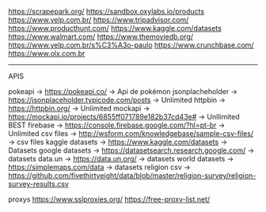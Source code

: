 https://scrapepark.org/
https://sandbox.oxylabs.io/products
https://www.yelp.com.br/
https://www.tripadvisor.com/
https://www.producthunt.com/
https://www.kaggle.com/datasets
https://www.walmart.com/
https://www.themoviedb.org/
https://www.yelp.com.br/s%C3%A3o-paulo
https://www.crunchbase.com/
https://www.olx.com.br



-----
APIS

pokeapi          -> https://pokeapi.co/ -> Api de pokémon
jsonplacheholder -> https://jsonplaceholder.typicode.com/posts -> Unlimited 
httpbin          -> https://httpbin.org/ -> Unlimited
mockapi          -> https://mockapi.io/projects/6855ff071789e182b37cd43e# -> Unllimited BEST
firebase         -> https://console.firebase.google.com/?hl=pt-br -> Unlimited
csv files        -> http://wsform.com/knowledgebase/sample-csv-files/ -> csv files
kaggle datasets  -> https://www.kaggle.com/datasets -> Datasets
google datasets  -> https://datasetsearch.research.google.com/ -> datasets
data.un          -> https://data.un.org/ -> datasets
world datasets   -> https://simplemaps.com/data -> datasets
religion csv     -> https://github.com/fivethirtyeight/data/blob/master/religion-survey/religion-survey-results.csv


proxys
https://www.sslproxies.org/
https://free-proxy-list.net/
